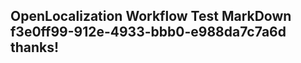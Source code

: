 <properties
ms.topic="hero-topic"
ms.test1="hero-topic"
ms.test2="test"/>


## OpenLocalization Workflow Test MarkDown f3e0ff99-912e-4933-bbb0-e988da7c7a6d thanks!



<!--HONumber=Aug16_HO3-->


